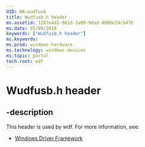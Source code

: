 ```yaml
---
UID: NA:wudfusb
title: Wudfusb.h header
ms.assetid: 1287e4d2-981d-3a09-9dad-4006e24cb476
ms.date: 05/09/2018
keywords: ["Wudfusb.h header"]
ms.keywords: 
ms.prod: windows-hardware
ms.technology: windows-devices
ms.topic: portal
tech.root: wdf
---
```


# Wudfusb.h header


## -description


This header is used by wdf. For more information, see:

- [Windows Driver Framework](../_wdf/index.md)
